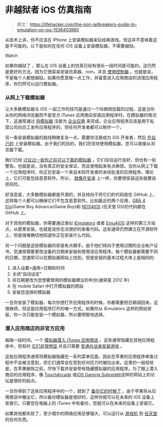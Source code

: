 # 非越狱者 iOS 仿真指南

> 原文：<https://lifehacker.com/the-non-jailbreakers-guide-to-emulation-on-ios-1536403860>

从技术上讲，你不应该在 iPhone 上安装模拟器来玩经典游戏。但这并不意味着这是不可能的。以下是如何在任何 iOS 设备上安装模拟器，不需要越狱。

Watch

如果你越狱了 ，那么在 iOS 设备上的仿真已经有很长一段时间是可能的。这仍然是更好的方法，因为它很容易安装仿真器、rom，并且 [使用控制器](http://lifehacker.com/how-to-use-a-gamepad-for-any-ios-game-not-just-emulato-5991266) 。也就是说，不是每个人都想越狱。如果你愿意做一点工作，并留意进入应用商店的流氓应用程序，你仍然可以运行模拟器。

### 从网上下载模拟器

让大多数模拟器与 iOS 一起工作的技巧是通过一个叫做侧加载的过程。这是当你从你的网络浏览器而不是官方 iTunes 应用商店安装应用程序时。在模拟器的情况下，这通常通过 [将模拟器](http://readwrite.com/2013/07/16/super-mario-zips-through-a-loophole-in-apples-app-restrictions#awesm=~oxzZLdYmqxLfOn) 注册为 [企业应用](https://developer.apple.com/support/ios/enterprise.html) 来完成。企业应用程序应该是用于私营公司向员工发布应用程序的，但任何开发者都可以制作一个。

另一条安装模拟器的路线稍微复杂一点，需要你注册成为 iOS 开发者，然后 [在自己的](http://www.aorensoftware.com/blog/2011/05/23/play-snes-games-on-your-ipad-without-jailbreaking/) 上安装模拟器。出于我们的目的，我们将坚持使用模拟器，您可以直接从浏览器下载。

我们已经 [讨论过一些你之前可以下载的模拟器](https://lifehacker.com/gba4ios-emulates-gameboy-advance-games-on-ios-no-jailb-1526268098) 。它们往往运行良好，但也有一些警告。也就是说，没有真正的安全保证，而且使用起来有点麻烦。当你从网上下载一个应用程序时，你正在安装一个来自未知开发者的未经批准的应用程序。理论上，它们可能包括恶意软件。所以， [就像在安卓](http://lifehacker.com/how-secure-is-android-really-1446328680) 上一样，你要想安装这些就要自担风险。

好消息是，大多数模拟器都是开源的，并且倾向于将它们的代码放在 GitHub 上，这样每个人都可以确保它们不包含恶意软件。比如最近的两个应用，[GBA 4 IOs](http://gba4iosapp.com/download/)(Game Boy Advance/Game Boy)和 [NDS4iOS](http://nds4ios.angelxwind.net/i/?page/downloads) (任天堂 DS)的代码都在 GitHub 上。

对于其他的模拟器，你需要通过类似 [iEmulators](http://iemulators.com/) 或者 [Emu4iOS](http://emu4ios.net/) 这样的第三方站点，从那里安装，也就是说你无法很好的查看代码。这些通常仍然建立在开源软件上，但是很难确切地知道你正在安装什么代码。

另一个问题是这些模拟器的安装有点棘手。由于他们倾向于使用过期的企业帐户证书，您通常需要更改设备的日期来安装和使用该应用程序。每个模拟器都需要不同的日期，您通常可以在模拟器网站上找到，但是安装的基本过程大体上是相同的:

1.  进入设置>通用>日期和时间
2.  关闭“自动设定”
3.  将日期更改为您想要使用的模拟器建议的年份(通常是 2012 年)
4.  在 mobile Safari 中打开模拟器的网站
5.  安装您选择的模拟器

一旦你安装了模拟器，每次你想打开应用程序的时候，你都需要把日期调回来。这很麻烦，但这是应用程序打开的唯一方式。如果你从 iEmulators 这样的网站安装，你一次只能安装一个模拟器，所以要明智地选择。

### 潜入应用商店的非官方应用

每隔一段时间，一个 [模拟器潜入 iTunes 应用商店](https://lifehacker.com/remote-file-manager-sneaks-a-snes-emulator-onto-your-ip-1245256779) 。这些通常隐藏在其他应用程序中，但有时 [它们非常明显](https://itunes.apple.com/kr/app/idos/id377135644?l=en&mt=8) 并且只需要 [变通办法来安装游戏](http://forums.toucharcade.com/showpost.php?p=1546797&postcount=54) 。

这些应用程序通常将模拟器隐藏在一系列菜单后面，因此在苹果的应用程序审查过程中不会被注意到，但它们通常会在受到任何压力时被拉出来。这里的一般经验是，在苹果删除之前，尽快下载并安装带有隐藏模拟器的应用程序。为了跟上潜入商店的应用程序，像 [TouchArcade](http://forums.toucharcade.com/forumdisplay.php?s=65a2c31c2245678317600ad54925704d&f=2) 或[iOS Gaming Subreddit](http://www.reddit.com/r/iOSGaming)这样的网站上的论坛是很好的起点。

一旦你得到了这些应用程序中的一个，就到了 [备份它的时候了](https://lifehacker.com/what-do-i-do-when-apple-removes-an-app-i-bought-from-th-5867673) 。由于苹果将从应用商店中撤出它，所以备份模拟器是很好的，这样你就可以在未来的 iOS 设备上安装它。只要您在电脑上的 iTunes 中有备份，您就可以在未来的设备上安装它。

如果其他都失败了，至少偶尔的网络应用足够强大，可以运行从 [游戏机](http://www.benmidi.com/gameboy/) 到 [任天堂](https://lifehacker.com/webnes-plays-your-nintendo-games-in-a-mobile-browser-1524412442) 的任何东西。